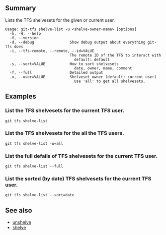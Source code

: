 ## Summary

Lists the TFS shelvesets for the given or current user.

    Usage: git-tfs shelve-list -u <shelve-owner-name> [options]
      -h, -H, --help
      -V, --version
      -d, --debug                Show debug output about everything git-tfs does
      -i, --tfs-remote, --remote, --id=VALUE
                                 The remote ID of the TFS to interact with
                                   default: default
      -s, --sort=VALUE           How to sort shelvesets
                                   date, owner, name, comment
      -f, --full                 Detailed output
      -u, --user=VALUE           Shelveset owner (default: current user)
                                   Use 'all' to get all shelvesets.

## Examples

### List the TFS shelvesets for the current TFS user.

`git tfs shelve-list`

### List the TFS shelvesets for the all the TFS users.

`git tfs shelve-list -u=all`

### List the full defails of TFS shelvesets for the current TFS user.

`git tfs shelve-list --full`

### List the sorted (by date) TFS shelvesets for the current TFS user.

`git tfs shelve-list --sort=date`

## See also

* [unshelve](unshelve.md)
* [shelve](unshelve.md)
